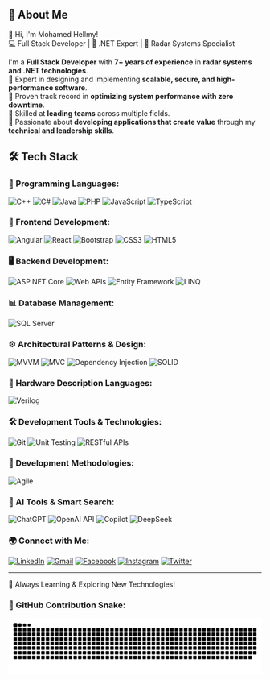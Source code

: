 ## 🚀 About Me

👋 Hi, I'm Mohamed Hellmy!  
💻 Full Stack Developer | 🚀 .NET Expert | 🎯 Radar Systems Specialist  

I'm a **Full Stack Developer** with **7+ years of experience** in **radar systems and .NET technologies**.  
🔹 Expert in designing and implementing **scalable, secure, and high-performance software**.  
🔹 Proven track record in **optimizing system performance with zero downtime**.  
🔹 Skilled at **leading teams** across multiple fields.  
🔹 Passionate about **developing applications that create value** through my **technical and leadership skills**.  

## 🛠 Tech Stack

### 🚀 Programming Languages:
![C++](https://img.shields.io/badge/C%2B%2B-00599C?style=for-the-badge&logo=c%2B%2B&logoColor=white)
![C#](https://img.shields.io/badge/C%23-239120?style=for-the-badge&logo=csharp&logoColor=white)
![Java](https://img.shields.io/badge/Java-007396?style=for-the-badge&logo=java&logoColor=white)
![PHP](https://img.shields.io/badge/PHP-777BB4?style=for-the-badge&logo=php&logoColor=white)
![JavaScript](https://img.shields.io/badge/JavaScript-F7DF1E?style=for-the-badge&logo=javascript&logoColor=black)
![TypeScript](https://img.shields.io/badge/TypeScript-007ACC?style=for-the-badge&logo=typescript&logoColor=white)

### 🎨 Frontend Development:
![Angular](https://img.shields.io/badge/Angular-DD0031?style=for-the-badge&logo=angular&logoColor=white)
![React](https://img.shields.io/badge/React-61DAFB?style=for-the-badge&logo=react&logoColor=black)
![Bootstrap](https://img.shields.io/badge/Bootstrap-7952B3?style=for-the-badge&logo=bootstrap&logoColor=white)
![CSS3](https://img.shields.io/badge/CSS3-1572B6?style=for-the-badge&logo=css3&logoColor=white)
![HTML5](https://img.shields.io/badge/HTML5-E34F26?style=for-the-badge&logo=html5&logoColor=white)

### 🖥 Backend Development:
![ASP.NET Core](https://img.shields.io/badge/ASP.NET_Core-512BD4?style=for-the-badge&logo=dotnet&logoColor=white)
![Web APIs](https://img.shields.io/badge/Web%20APIs-00599C?style=for-the-badge)
![Entity Framework](https://img.shields.io/badge/Entity%20Framework-512BD4?style=for-the-badge)
![LINQ](https://img.shields.io/badge/LINQ-512BD4?style=for-the-badge)

### 📊 Database Management:
![SQL Server](https://img.shields.io/badge/SQL%20Server-CC2927?style=for-the-badge&logo=microsoft%20sql%20server&logoColor=white)

### ⚙ Architectural Patterns & Design:
![MVVM](https://img.shields.io/badge/MVVM-00599C?style=for-the-badge)
![MVC](https://img.shields.io/badge/MVC-00599C?style=for-the-badge)
![Dependency Injection](https://img.shields.io/badge/Dependency%20Injection-00599C?style=for-the-badge)
![SOLID](https://img.shields.io/badge/SOLID%20Principles-00599C?style=for-the-badge)

### 🔬 Hardware Description Languages:
![Verilog](https://img.shields.io/badge/Verilog-CC0000?style=for-the-badge)

### 🛠 Development Tools & Technologies:
![Git](https://img.shields.io/badge/Git-F05032?style=for-the-badge&logo=git&logoColor=white)
![Unit Testing](https://img.shields.io/badge/Unit%20Testing-512BD4?style=for-the-badge)
![RESTful APIs](https://img.shields.io/badge/RESTful%20APIs-512BD4?style=for-the-badge)

### 📌 Development Methodologies:
![Agile](https://img.shields.io/badge/Agile%20Development-00599C?style=for-the-badge)

### 🤖 AI Tools & Smart Search:
![ChatGPT](https://img.shields.io/badge/ChatGPT-00A67E?style=for-the-badge)
![OpenAI API](https://img.shields.io/badge/OpenAI%20API-512BD4?style=for-the-badge)
![Copilot](https://img.shields.io/badge/Copilot-512BD4?style=for-the-badge)
![DeepSeek](https://img.shields.io/badge/DeepSeek-512BD4?style=for-the-badge)


### 🌍 Connect with Me:
[![LinkedIn](https://img.shields.io/badge/-LinkedIn-0077B5?style=flat&logo=linkedin&logoColor=white)](https://linkedin.com/in/mohamed-hellmy)
[![Gmail](https://img.shields.io/badge/Gmail-D14836?style=for-the-badge&logo=gmail&logoColor=white)](mailto:mohamedhellmy1010@gmail.com)
[![Facebook](https://img.shields.io/badge/-Facebook-1877F2?style=flat&logo=facebook&logoColor=white)](https://www.facebook.com/mohamed.hellmy.3)
[![Instagram](https://img.shields.io/badge/-Instagram-E4405F?style=flat&logo=instagram&logoColor=white)](https://www.instagram.com/mohamed_7ellmy/)
[![Twitter](https://img.shields.io/badge/-Twitter-1DA1F2?style=flat&logo=twitter&logoColor=white)](https://x.com/MohamedHellmy2)

---
🚀 Always Learning & Exploring New Technologies!


### 🐍 GitHub Contribution Snake:
![snake gif](https://github.com/Platane/snk/raw/output/github-contribution-grid-snake.svg)
